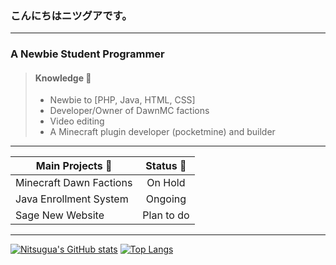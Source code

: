 
### こんにちはニツグアです。
---
### A Newbie Student Programmer

> #### Knowledge :pencil:
> - Newbie to [PHP, Java, HTML, CSS]
>  - Developer/Owner of DawnMC factions
>  - Video editing
> - A Minecraft plugin developer (pocketmine) and builder
---

| Main Projects :open_file_folder:   |     Status :date:      |
|----------|:-------------:|
| Minecraft Dawn Factions |  On Hold |
| Java Enrollment System |    Ongoing   |
| Sage New Website | Plan to do |
---
[![Nitsugua's GitHub stats](https://github-readme-stats.vercel.app/api?username=Nitsuguaaa&show_icons=true&theme=tokyonight)](https://github.com/Nitsuguaaa)
[![Top Langs](https://github-readme-stats.vercel.app/api/top-langs/?username=Nitsuguaaa&layout=compact)](https://github.com/Nitsuguaaa)


<!---
Nitsuguaaa/Nitsuguaaa is a ✨ special ✨ repository because its `README.md` (this file) appears on your GitHub profile.
You can click the Preview link to take a look at your changes.
--->
